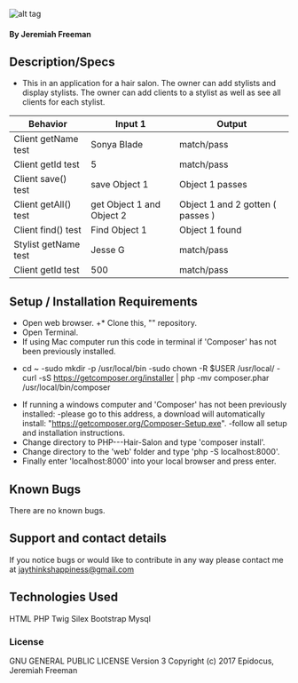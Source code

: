 ![alt tag](sadadaadadasdasd)

#### By Jeremiah Freeman

  ## Description/Specs
   * This in an application for a hair salon. The owner can add stylists and display stylists.  The owner can add clients to a stylist as well as see all clients for each stylist.


| Behavior | Input 1 | Output |
|----------|---------|--------|
| Client getName test | Sonya Blade | match/pass |
| Client getId test | 5 | match/pass |
| Client save() test | save Object 1 | Object 1 passes |
| Client getAll() test | get Object 1 and Object 2 | Object 1 and 2 gotten ( passes )|
| Client find() test | Find Object 1 | Object 1 found |
| Stylist getName test | Jesse G | match/pass |
| Client getId test | 500 | match/pass |


  ## Setup / Installation Requirements

  * Open web browser.
 +* Clone this, "" repository.
  * Open Terminal.
  * If using Mac computer run this code in terminal if 'Composer' has not been previously installed.
 - cd ~
 -sudo mkdir -p /usr/local/bin
 -sudo chown -R $USER /usr/local/
 -curl -sS https://getcomposer.org/installer | php
 -mv composer.phar /usr/local/bin/composer
 * If running a windows computer and 'Composer' has not been previously installed:
     -please go to this address, a download will automatically install: "https://getcomposer.org/Composer-Setup.exe".
     -follow all setup and installation instructions.
 * Change directory to PHP---Hair-Salon and type 'composer install'.
 * Change directory to the 'web' folder and type 'php -S localhost:8000'.
 * Finally enter 'localhost:8000' into your local browser and press enter.


 ## Known Bugs

 There are no known bugs.

 ## Support and contact details

 If you notice bugs or would like to contribute in any way please contact me at jaythinkshappiness@gmail.com

 ## Technologies Used

 HTML
 PHP
 Twig
 Silex
 Bootstrap
 Mysql


 ### License
 GNU GENERAL PUBLIC LICENSE Version 3
 Copyright (c) 2017 Epidocus, Jeremiah Freeman
